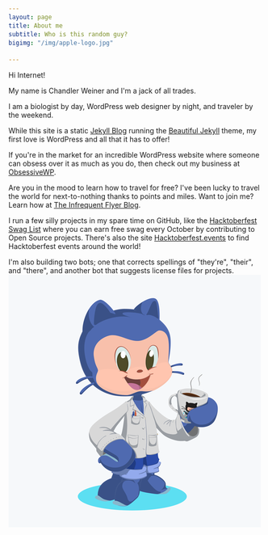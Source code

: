 ```yaml
---
layout: page
title: About me
subtitle: Who is this random guy?
bigimg: "/img/apple-logo.jpg"

---
```

Hi Internet!

My name is Chandler Weiner and I'm a jack of all trades.

I am a biologist by day, WordPress web designer by night, and traveler by the weekend.

While this site is a static [Jekyll Blog](https://jekyllrb.com/) running the [Beautiful Jekyll](https://github.com/daattali/beautiful-jekyll) theme, my first love is WordPress and all that it has to offer!

If you're in the market for an incredible WordPress website where someone can obsess over it as much as you do, then check out my business at [ObsessiveWP](https://obsessivewp.com).

Are you in the mood to learn how to travel for free? I've been lucky to travel the world for next-to-nothing thanks to points and miles. Want to join me? Learn how at [The Infrequent Flyer Blog](https://www.infrequentflyer.blog/).

I run a few silly projects in my spare time on GitHub, like the [Hacktoberfest Swag List](https://hacktoberfestswaglist.com/) where you can earn free swag every October by contributing to Open Source projects. There's also the site [Hacktoberfest.events](https://hacktoberfest.events "Hacktoberfest.events") to find Hacktoberfest events around the world!

I'm also building two bots; one that corrects spellings of "they're", "their", and "there", and another bot that suggests license files for projects.
![octocat](/img/small-octocat.png)